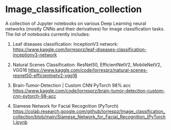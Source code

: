 # Image_classification_collection
A collection of Jupyter notebooks on various Deep Learning neural networks (mostly CNNs and their derivatives) for image classification tasks. 
The list of notebooks currently includes:

1. Leaf diseases classification: InceptionV3 network:
   https://www.kaggle.com/lorresprz/leaf-diseases-classification-inceptionv3-network

2. Natural Scenes Classification: ResNet50, EfficientNetV2, MobileNetV2, VGG16
   https://www.kaggle.com/code/lorresprz/natural-scenes-resnet50-efficientnetv2-vgg16

3. Brain-Tumor-Detection | Custom CNN PyTorch 98% acc
   https://www.kaggle.com/code/lorresprz/brain-tumor-detection-custom-cnn-pytorch-98-acc
   
4. Siamese Network for Facial Recognition (PyTorch)
   https://colab.research.google.com/github/lorrespz/Image_classification_collection/blob/main/Siamese_Network_for_Facial_Recognition_(PyTorch).ipynb
